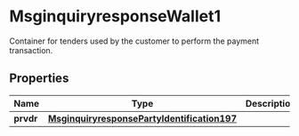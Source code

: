 

# MsginquiryresponseWallet1

Container for tenders used by the customer to perform the payment transaction.
## Properties

Name | Type | Description | Notes
------------ | ------------- | ------------- | -------------
**prvdr** | [**MsginquiryresponsePartyIdentification197**](MsginquiryresponsePartyIdentification197.md) |  |  [optional]



